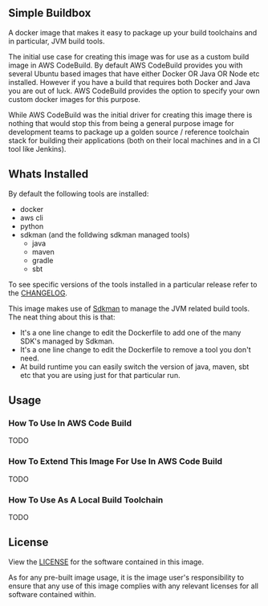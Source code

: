 ## Simple Buildbox 

A docker image that makes it easy to package up your build toolchains and in particular, JVM build tools.

The initial use case for creating this image was for use as a custom build image in AWS CodeBuild. By default AWS CodeBuild provides you with several Ubuntu based images that have either Docker OR Java OR Node etc installed. However if you have a build that requires both Docker and Java you are out of luck. AWS CodeBuild provides the option to specify your own custom docker images for this purpose.

While AWS CodeBuild was the initial driver for creating this image there is nothing that would stop this from being a general purpose image for development teams to package up a golden source / reference toolchain stack for building their applications (both on their local machines and in a CI tool like Jenkins).

## Whats Installed

By default the following tools are installed: 

* docker
* aws cli
* python 
* sdkman (and the folldwing sdkman managed tools)
  * java
  * maven
  * gradle
  * sbt

To see specific versions of the tools installed in a particular release refer to the [CHANGELOG](./CHANGELOG.md).

This image makes use of [Sdkman](http://sdkman.io) to manage the JVM related build tools. The neat thing about this is that:

* It's a one line change to edit the Dockerfile to add one of the many SDK's managed by Sdkman.
* It's a one line change to edit the Dockerfile to remove a tool you don't need.
* At build runtime you can easily switch the version of java, maven, sbt etc that you are using just for that particular run.

## Usage

### How To Use In AWS Code Build

TODO

### How To Extend This Image For Use In AWS Code Build

TODO

### How To Use As A Local Build Toolchain

TODO

## License

View the [LICENSE](./LICENSE) for the software contained in this image.

As for any pre-built image usage, it is the image user's responsibility to ensure that any use of this image complies with any relevant licenses for all software contained within.
